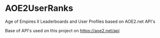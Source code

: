 # AOE2UserRanks
Age of Empires II Leaderboards and User Profiles based on AOE2.net API's

Base of API's used on this project on https://aoe2.net/api
